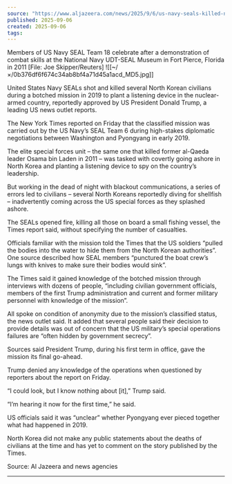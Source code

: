 ```yaml
---
source: "https://www.aljazeera.com/news/2025/9/6/us-navy-seals-killed-north-korean-civilians-during-botched-mission-report"
published: 2025-09-06
created: 2025-09-06
tags:
---
```


Members of US Navy SEAL Team 18 celebrate after a demonstration of combat skills at the National Navy UDT-SEAL Museum in Fort Pierce, Florida in 2011 \[File: Joe Skipper/Reuters\]
![[~/×/0b376df6f674c34ab8bf4a71d45a1acd_MD5.jpg]]

United States Navy SEALs shot and killed several North Korean civilians during a botched mission in 2019 to plant a listening device in the nuclear-armed country, reportedly approved by US President Donald Trump, a leading US news outlet reports.

The New York Times reported on Friday that the classified mission was carried out by the US Navy’s SEAL Team 6 during high-stakes diplomatic negotiations between Washington and Pyongyang in early 2019.

The elite special forces unit – the same one that killed former al-Qaeda leader Osama bin Laden in 2011 – was tasked with covertly going ashore in North Korea and planting a listening device to spy on the country’s leadership.

But working in the dead of night with blackout communications, a series of errors led to civilians – several North Koreans reportedly diving for shellfish – inadvertently coming across the US special forces as they splashed ashore.

The SEALs opened fire, killing all those on board a small fishing vessel, the Times report said, without specifying the number of casualties.

Officials familiar with the mission told the Times that the US soldiers “pulled the bodies into the water to hide them from the North Korean authorities”. One source described how SEAL members “punctured the boat crew’s lungs with knives to make sure their bodies would sink”.

The Times said it gained knowledge of the botched mission through interviews with dozens of people, “including civilian government officials, members of the first Trump administration and current and former military personnel with knowledge of the mission”.

All spoke on condition of anonymity due to the mission’s classified status, the news outlet said. It added that several people said their decision to provide details was out of concern that the US military’s special operations failures are “often hidden by government secrecy”.

Sources said President Trump, during his first term in office, gave the mission its final go-ahead.

Trump denied any knowledge of the operations when questioned by reporters about the report on Friday.

“I could look, but I know nothing about \[it\],” Trump said.

“I’m hearing it now for the first time,” he said.

US officials said it was “unclear” whether Pyongyang ever pieced together what had happened in 2019.

North Korea did not make any public statements about the deaths of civilians at the time and has yet to comment on the story published by the Times.

Source: Al Jazeera and news agencies

---